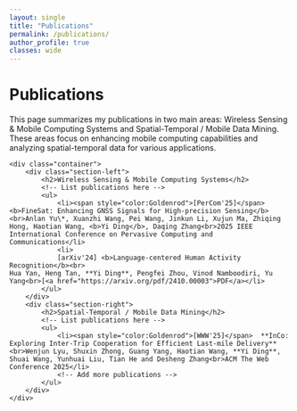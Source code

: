 ```yaml
---
layout: single
title: "Publications"
permalink: /publications/
author_profile: true
classes: wide
---
```


<!-- publications.md -->
<!DOCTYPE html>
<html lang="en">
<head>
    <meta charset="UTF-8">
    <meta name="viewport" content="width=device-width, initial-scale=1.0">
    <title>Publications</title>
    <link rel="stylesheet" href="style.css">
</head>
<body>
    <h1>Publications</h1>
    <p>This page summarizes my publications in two main areas: Wireless Sensing & Mobile Computing Systems and Spatial-Temporal / Mobile Data Mining. These areas focus on enhancing mobile computing capabilities and analyzing spatial-temporal data for various applications.</p>

    <div class="container">
        <div class="section-left">
            <h2>Wireless Sensing & Mobile Computing Systems</h2>
            <!-- List publications here -->
            <ul>
                <li><span style="color:Goldenrod">[PerCom'25]</span> <b>FineSat: Enhancing GNSS Signals for High-precision Sensing</b><br>Anlan Yu\*, Xuanzhi Wang, Pei Wang, Jinkun Li, Xujun Ma, Zhiqing Hong, Haotian Wang, <b>Yi Ding</b>, Daqing Zhang<br>2025 IEEE International Conference on Pervasive Computing and Communications</li>
                <li>
                [arXiv'24] <b>Language-centered Human Activity Recognition</b><br>
    Hua Yan, Heng Tan, **Yi Ding**, Pengfei Zhou, Vinod Namboodiri, Yu Yang<br>[<a href="https://arxiv.org/pdf/2410.00003">PDF</a></li>
            </ul>
        </div>
        <div class="section-right">
            <h2>Spatial-Temporal / Mobile Data Mining</h2>
            <!-- List publications here -->
            <ul>
                <li><span style="color:Goldenrod">[WWW'25]</span>  **InCo: Exploring Inter-Trip Cooperation for Efficient Last-mile Delivery**<br>Wenjun Lyu, Shuxin Zhong, Guang Yang, Haotian Wang, **Yi Ding**, Shuai Wang, Yunhuai Liu, Tian He and Desheng Zhang<br>ACM The Web Conference 2025</li>
                <!-- Add more publications -->
            </ul>
        </div>
    </div>
</body>
</html>
